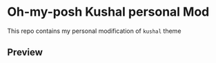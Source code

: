 # Oh-my-posh Kushal personal Mod

This repo contains my personal modification of `kushal` theme

## Preview


